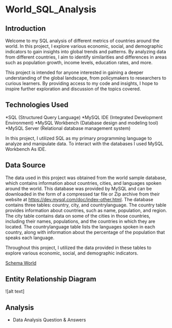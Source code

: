 # World_SQL_Analysis

## Introduction 
Welcome to my SQL analysis of different metrics of countries around the world. In this project, I explore various economic, social, and demographic indicators to gain insights into global trends and patterns. By analyzing data from different countries, I aim to identify similarities and differences in areas such as population growth, income levels, education rates, and more.

This project is intended for anyone interested in gaining a deeper understanding of the global landscape, from policymakers to researchers to curious learners. By providing access to my code and insights, I hope to inspire further exploration and discussion of the topics covered.

## Technologies Used

*SQL (Structured Query Language)
*MySQL IDE (Integrated Development Environment)
*MySQL Workbench (Database design and modeling tool)
*MySQL Server (Relational database management system)

In this project, I utilized SQL as my primary programming language to analyze and manipulate data. To interact with the databases I used MySQL Workbench As IDE.

## Data Source
The data used in this project was obtained from the world sample database, which contains information about countries, cities, and languages spoken around the world. This database was provided by MySQL and can be downloaded in the form of a compressed tar file or Zip archive from their website at https://dev.mysql.com/doc/index-other.html. The database contains three tables: country, city, and countrylanguage. The country table provides information about countries, such as name, population, and region. The city table contains data on some of the cities in those countries, including their names, populations, and the countries in which they are located. The countrylanguage table lists the languages spoken in each country, along with information about the percentage of the population that speaks each language.

Throughout this project, I utilized the data provided in these tables to explore various economic, social, and demographic indicators.

[Schema World](https://downloads.mysql.com/docs/world_x-db.zip)

## Entity Relationship Diagram

![alt text]

## Analysis 

* Data Analysis Question & Answers


